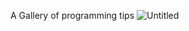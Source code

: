 A Gallery of programming tips
![Untitled](https://user-images.githubusercontent.com/32282846/187038268-ec2770ca-9352-40db-92ba-c0e42d866df8.png)
